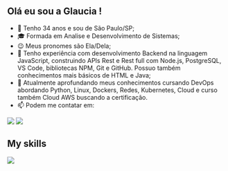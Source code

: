 ## Olá eu sou a Glaucia !

- 👋 Tenho 34 anos e sou de São Paulo/SP;
- 🎓 Formada em Analise e Desenvolvimento de Sistemas;
- 😉 Meus pronomes são Ela/Dela;
- 📝 Tenho experiência com desenvolvimento Backend na linguagem JavaScript, construindo APIs Rest e Rest full com Node.js, PostgreSQL, VS Code, bibliotecas NPM, Git e GitHub. Possuo também conhecimentos mais básicos de HTML e Java;
- 🌱 Atualmente aprofundando meus conhecimentos cursando DevOps abordando Python, Linux, Dockers, Redes, Kubernetes, Cloud e curso também Cloud AWS buscando a certificação.
- 📫 Podem me contatar em: 
   
<div> 

  <a href = "mailto:galcastrossc@gmail.com"><img src="https://img.shields.io/badge/-Gmail-%23333?style=for-the-badge&logo=gmail&logoColor=white" target="_blank"></a>
  <a href="https://www.linkedin.com/in/glauciascastro/" target="_blank"><img src="https://img.shields.io/badge/-LinkedIn-%230077B5?style=for-the-badge&logo=linkedin&logoColor=white" target="_blank"></a> 
  
</div>

 ## My skills
   
<a href="https://skillicons.dev">
<img src="https://skillicons.dev/icons?i=js,nodejs,express,vscode,git,github,java,eclipse,html" />
</a>
</p>

